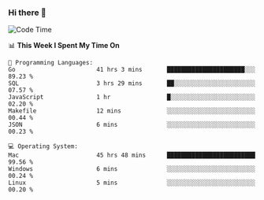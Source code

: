 ### Hi there 👋

<!--
**CrazyCollin/crazycollin** is a ✨ _special_ ✨ repository because its `README.md` (this file) appears on your GitHub profile.

Here are some ideas to get you started:

- 🔭 I’m currently working on ...
- 🌱 I’m currently learning ...
- 👯 I’m looking to collaborate on ...
- 🤔 I’m looking for help with ...
- 💬 Ask me about ...
- 📫 How to reach me: ...
- 😄 Pronouns: ...
- ⚡ Fun fact: ...
-->

<!--START_SECTION:waka-->
![Code Time](http://img.shields.io/badge/Code%20Time-2%2C033%20hrs%2036%20mins-blue)

📊 **This Week I Spent My Time On** 

```text
💬 Programming Languages: 
Go                       41 hrs 3 mins       ██████████████████████░░░   89.23 % 
SQL                      3 hrs 29 mins       ██░░░░░░░░░░░░░░░░░░░░░░░   07.57 % 
JavaScript               1 hr                █░░░░░░░░░░░░░░░░░░░░░░░░   02.20 % 
Makefile                 12 mins             ░░░░░░░░░░░░░░░░░░░░░░░░░   00.44 % 
JSON                     6 mins              ░░░░░░░░░░░░░░░░░░░░░░░░░   00.23 % 

💻 Operating System: 
Mac                      45 hrs 48 mins      █████████████████████████   99.56 % 
Windows                  6 mins              ░░░░░░░░░░░░░░░░░░░░░░░░░   00.24 % 
Linux                    5 mins              ░░░░░░░░░░░░░░░░░░░░░░░░░   00.20 % 
```


<!--END_SECTION:waka-->
